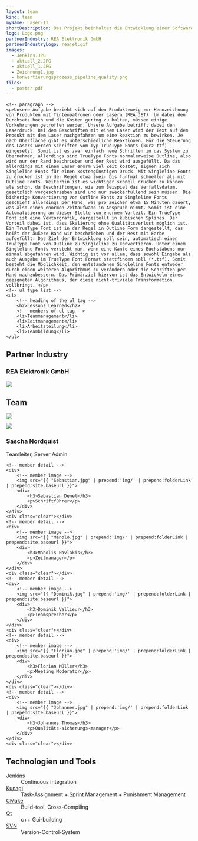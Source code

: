 ```yaml
---
layout: team
kind: team
myName: Laser-IT
shortDescription: Das Projekt beinhaltet die Entwicklung einer Software, welche Zeichen eines Fonts welche Standardkonform im Outline dargestellt sind) in Singleline zu übertragen. Dies hat den Hintergrund, dass der Auftraggeber Zeit im Laserdruck sparen möchte. Als Teil der Aufgabe ist das Entwickeln eines Algorithmus, der den Konvertierungsvorgang automatisiert durchführt.
logo: Logo.png
partnerIndustry: REA Elektronik GmbH
partnerIndustryLogo: reajet.gif
images:
  - Jenkins.JPG
  - aktuell_2.JPG
  - aktuell_1.JPG
  - Zeichnung1.jpg
  - konvertierungsprozess_pipeline_quality.png
files:
  - poster.pdf
---
```


<!-- Example 1:
	 1) have kept team name and logo being generated from YAML
	 2) General format for H2, H3, ul, dl is defined in CSS
	 3) Specific format for team members with photo, name and description (TYPE 1)
	 4) specific format for industry partners (FIXED)
	 5) images are generated from YAML
	 6) files are generated from YAML
	 7) general float right and left classes have been formed 
	 8) Sepecific classes for H1, H2, etc. have been formed which can be used as per the need -->


<!-- ******************************* -->
<!-- Team name and logo generated by YAML -->
<!-- ******************************* -->


<!-- ***************** -->
<!-- Team Description -->
<!-- ***************** -->

<div>
	
	<!-- paragraph -->
	<p>Unsere Aufgabe bezieht sich auf den Produktzweig zur Kennzeichnung von Produkten mit Tintenpatronen oder Lasern (REA JET). Um dabei den Durchsatz hoch und die Kosten gering zu halten, müssen einige Vorkehrungen getroffen werden. Unsere Aufgabe betrifft dabei den Laserdruck. Bei dem Beschriften mit einem Laser wird der Text auf dem Produkt mit dem Laser nachgefahren um eine Reaktion zu bewirken. Je nach Oberfläche gibt es unterschiedliche Reaktionen. Für die Steuerung des Lasers werden Schriften vom Typ TrueType Fonts (kurz ttf) eingesetzt. Somit ist es zwar einfach neue Schriften in das System zu übernehmen, allerdings sind TrueType Fonts normalerweise Outline, also wird nur der Rand beschrieben und der Rest wird ausgefüllt. Da das allerdings mit einem Laser enorm viel Zeit kostet, eignen sich Singleline Fonts für einen kostengünstigen Druck. Mit Singleline Fonts zu drucken ist in der Regel etwa zwei- bis fünfmal schneller als mit Outline Fonts. Weiterhin ist es wichtiger schnell drucken zu können als schön, da Beschriftungen, wie zum Beispiel das Verfallsdatum, gesetzlich vorgeschrieben sind und nur zweckerfüllend sein müssen. Die bisherige Konvertierung von Outline Fonts zu Singleline Fonts geschieht allerdings per Hand, was pro Zeichen etwa 15 Minuten dauert, was also einen enormen Zeitaufwand in Anspruch nimmt. Somit ist eine Automatisierung an dieser Stelle von enormem Vorteil. Ein TrueType Font ist eine Vektorgrafik, dargestellt in kubischen Splines. Der Vorteil dabei ist, dass Skalierung ohne Qualitätsverlust möglich ist. Ein TrueType Font ist in der Regel in Outline Form dargestellt, das heißt der äußere Rand wir beschrieben und der Rest mit Farbe aufgefüllt. Das Ziel der Entwicklung soll sein, automatisch einen TrueType Font von Outline zu Singleline zu konvertieren. Unter einem Singleline Fonts versteht man, wenn eine Kante eines Buchstabens nur einmal abgefahren wird. Wichtig ist vor allem, dass sowohl Eingabe als auch Ausgabe im TrueType Font Format stattfinden soll (*.ttf). Somit besteht die Möglichkeit, den entstandenen Singleline Fonts entweder durch einen weiteren Algorithmus zu verändern oder die Schriften per Hand nachzubessern. Das Primärziel hiervon ist das Entwickeln eines geeigneten Algorithmus, der diese nicht-triviale Transformation vollbringt. </p>
	<!-- ul type list -->
	<ul>
		<!-- heading of the ul tag -->
		<h2>Lessons Learned</h2>
		<!-- members of ul tag -->
		<li>Teammanagement</li>
		<li>Zeitmanagement</li>
		<li>Arbeitsteilung</li>
		<li>Teambildung</li>
	</ul>
</div>
<div class="clear"></div>


<!-- ***************** -->
<!-- Partner Industry name and logo -->
<!-- ***************** -->

<div class="partnerIndustry">
	<h2>Partner Industry</h2>
	<div>
		<!-- ****** EDIT NAME OF INDUSTRY HERE ******* -->
		<h3>REA Elektronik GmbH</h3>
	</div>
	<!-- ****** EDIT IMAGE NAME OF INDUSTRY HERE ******* 
		 ****** NOTE ONLY CHANGE THE NAME ie "reajet.gif" ***** -->
	<img src="{{ "reajet.gif" | prepend:'img/' | prepend:folderLink | prepend:site.baseurl }}">
</div>
<div class="clear"></div>


<!-- ***************** -->
<!-- team group pic -->
<!-- ***************** -->

<!-- ******* NEED ONLY IF THERE IS A GROUP PIC OF THE TEAM ******** -->
<div>
	<!-- team picture -->
	<h2>Team</h2>
	<!-- ***** link to big image (OPTIONAL) ****** 
		 ***** CHANGE THE IMAGE NAME ONLY ****** -->
	<a href="{{ "Gruppe.JPG" | prepend:'img/' | prepend:folderLink | prepend:site.baseurl }}">
		<!-- small image image to be displayed -->
		<!-- ***** EDIT IMAGE NAME ONLY ***** -->
		<img src="{{ "Gruppe_klein.JPG" | prepend:'img/' | prepend:folderLink | prepend:site.baseurl }}">
	</a>
</div>
<div class="clear"></div>


<!-- ******************************************************* -->
<!-- Team members {Type1} ********* (Name, pic, description) -->
<!-- ******************************************************* -->

<div class="teamMembers" style="margin: 10px 0px;">
	<!-- Individual member detail block starts -->
	<div>
		<!-- member image -->
		<img src="{{ "Sascha.jpg" | prepend:'img/' | prepend:folderLink | prepend:site.baseurl }}">
		<div>
			<!-- member name -->
			<h3>Sascha Nordquist</h3>
			<!-- member description -->
			<p>Teamleiter, Server Admin</p>
		</div>
	</div>	
	<div class="clear"></div>
	<!-- Individual member detail block ends -->

	<!-- member detail -->
	<div>
		<!-- member image -->
		<img src="{{ "Sebastian.jpg" | prepend:'img/' | prepend:folderLink | prepend:site.baseurl }}">
		<div>
			<h3>Sebastian Denel</h3>
			<p>Schriftführer</p>
		</div>
	</div>	
	<div class="clear"></div>
	<!-- member detail -->
	<div>
		<!-- member image -->
		<img src="{{ "Manolo.jpg" | prepend:'img/' | prepend:folderLink | prepend:site.baseurl }}">
		<div>
			<h3>Manolis Pavlakis</h3>
			<p>Zeitmanager</p>
		</div>
	</div>	
	<div class="clear"></div>
	<!-- member detail -->
	<div>
		<!-- member image -->
		<img src="{{ "Dominik.jpg" | prepend:'img/' | prepend:folderLink | prepend:site.baseurl }}">
		<div>
			<h3>Dominik Vallieur</h3>
			<p>Teamsprecher</p>
		</div>
	</div>	
	<div class="clear"></div>
	<!-- member detail -->
	<div>
		<!-- member image -->
		<img src="{{ "Florian.jpg" | prepend:'img/' | prepend:folderLink | prepend:site.baseurl }}">
		<div>
			<h3>Florian Müller</h3>
			<p>Meeting Moderator</p>
		</div>
	</div>	
	<div class="clear"></div>
	<!-- member detail -->
	<div>
		<!-- member image -->
		<img src="{{ "Johannes.jpg" | prepend:'img/' | prepend:folderLink | prepend:site.baseurl }}">
		<div>
			<h3>Johannes Thomas</h3>
			<p>Qualitäts-sicherungs-manager</p>
		</div>
	</div>	
	<div class="clear"></div>
</div>


<!-- ******************************* -->
<!-- Mentors -->
<!-- Could be same as 
	 team members or 
	 can be simple ul list or 
	 dl list -->
<!-- ******************************* -->


<!-- ******************************* -->
<!-- Techonologies Name, Link-->
<!-- ******************************* -->

<div class="clear"></div>
<div>
<!-- dl type tags : It will contain lists having Description -->
	<dl>
		<!-- heading of dl tag -->
		<h2>Technologien und Tools</h2>
		<!-- elements in dl -->
		<dt><a href="">Jenkins</a></dt>
			<dd>Continuous Integration</dd>
		<dt><a href="">Kunagi</a></dt>
			<dd>Task-Assignment + Sprint Management + Punishment Management</dd>
		<dt><a href="">CMake</a></dt>
			<dd>Build-tool, Cross-Compiling</dd>
		<dt><a href="">Qt</a></dt>
			<dd>c++ Gui-building</dd>
		<dt><a href="">SVN</a></dt>
			<dd>Version-Control-System</dd>
	</dl>
</div>
